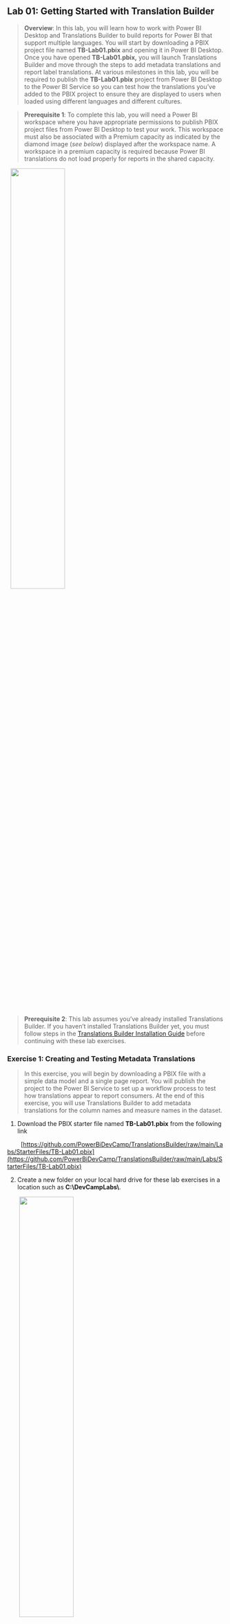 ## **Lab 01: Getting Started with Translation Builder**

> **Overview**: In this lab, you will learn how to work with Power BI
Desktop and Translations Builder to build reports for
Power BI that support multiple languages. You will start by downloading a PBIX project file named
**TB-Lab01.pbix** and opening it in Power BI Desktop. Once you have
opened **TB-Lab01.pbix,** you will launch Translations Builder and move
through the steps to add metadata translations and report label
translations. At various milestones in this lab, you will be required to
publish the **TB-Lab01.pbix** project from Power BI Desktop to the Power
BI Service so you can test how the translations you’ve added to the PBIX
project to ensure they are displayed to users when loaded using
different languages and different cultures.

> **Prerequisite 1**: To complete this lab, you will need a Power BI
workspace where you have appropriate permissions to publish PBIX project
files from Power BI Desktop to test your work. This workspace must also
be associated with a Premium capacity as indicated by the diamond image
(*see below*) displayed after the workspace name. A workspace in a
premium capacity is required because Power BI translations do not load
properly for reports in the shared capacity.

&nbsp;&nbsp;<img src="./images/Lab01/media/image1.png" style="width:50%" />

> **Prerequisite 2**: This lab assumes you’ve already installed
Translations Builder. If you haven’t installed Translations Builder yet,
you must follow steps in the [Translations Builder Installation
Guide](https://github.com/PowerBiDevCamp/TranslationsBuilder/blob/main/Docs/Installation%20Guide.md)
before continuing with these lab exercises.

### Exercise 1: Creating and Testing Metadata Translations
> In this exercise, you will begin by downloading a PBIX file with a
simple data model and a single page report. You will publish the project
to the Power BI Service to set up a workflow process to test how
translations appear to report consumers. At the end of this exercise,
you will use Translations Builder to add metadata translations for the
column names and measure names in the dataset.

1. Download the PBIX starter file named **TB-Lab01.pbix** from the following link


&nbsp;&nbsp;&nbsp;&nbsp;&nbsp;&nbsp;&nbsp;&nbsp;[https://github.com/PowerBiDevCamp/TranslationsBuilder/raw/main/Labs/StarterFiles/TB-Lab01.pbix](https://github.com/PowerBiDevCamp/TranslationsBuilder/raw/main/Labs/StarterFiles/TB-Lab01.pbix)


2.  Create a new folder on your local hard drive for these lab exercises
    in a location such as **C:\DevCampLabs\\**.

&nbsp;&nbsp;&nbsp;&nbsp;&nbsp;&nbsp;&nbsp;<img src="./images/Lab01/media/image2.png"  style="width:50%" />

3.  Copy **TB-Lab01.pbix** into the lab folder and then open it in Power
    BI Desktop to examine the report inside.

&nbsp;&nbsp;&nbsp;&nbsp;&nbsp;&nbsp;&nbsp;<img src="./images/Lab01/media/image3.png"  style="width:80%" />

4.  While in **Report view**, examine the **Fields** list to see the
    non-hidtables, columns and measure that are not hidden.

&nbsp;&nbsp;&nbsp;&nbsp;&nbsp;&nbsp;&nbsp;<img src="./images/Lab01/media/image4.png"  style="width:20%" />

5.  Now, navigate to **Model view** so you can see the entire data model
    including the columns hidden from **Report view**.

&nbsp;&nbsp;&nbsp;&nbsp;&nbsp;&nbsp;&nbsp;<img src="./images/Lab01/media/image5.png"  style="width:50%" />

6.  Navigate to **Data view** and examine the rows of the **Products**
    table.

&nbsp;&nbsp;&nbsp;&nbsp;&nbsp;&nbsp;&nbsp;<img src="./images/Lab01/media/image6.png" style="width:50%" />

> Now you are going to publish the **TB-Lab01.pbix** project to a workspace in the Power BI Service.

7.  Navigate to the **Home** tab and then click the **Publish** button.

&nbsp;&nbsp;&nbsp;&nbsp;&nbsp;&nbsp;&nbsp;<img src="./images/Lab01/media/image7.png" style="width:80%" />

8.  When prompted by the **Publish to Power BI** dialog, choose your
    test workspace and then click **Select**.

&nbsp;&nbsp;&nbsp;&nbsp;&nbsp;&nbsp;&nbsp;<img src="./images/Lab01/media/image8.png" style="width:40%" />

9.  Once you see **Success!**, click **Open ‘TB-Lab01.pbx’ in Power BI**
    to view the report in the Power BI Service.

&nbsp;&nbsp;&nbsp;&nbsp;&nbsp;&nbsp;&nbsp;<img src="./images/Lab01/media/image9.png" style="width:35%" />

10. The report named **TB-Lab01** should appear like the report shown in
    the screenshot below.

&nbsp;&nbsp;&nbsp;&nbsp;&nbsp;&nbsp;&nbsp;<img src="./images/Lab01/media/image10.png" style="width:80%" />

> Now it’s time to begin adding translations. As you begin to add
translations to a PBIX project, you will often follow this set of
steps:  
**(1)** make changes in Power BI Desktop, **(2)** publish the project,
**(3)** check your work in the Power BI Service, **(4)** repeat until
happy

11. Return to Power BI Desktop, navigate to the **External Tools** tab
    and launch **Translations Builder**.

&nbsp;&nbsp;&nbsp;&nbsp;&nbsp;&nbsp;&nbsp;<img src="./images/Lab01/media/image11.png" style="width:65%" />

12. Translations Builder should start and load the data model for
    **TB-Lab01.pbix** as shown in the following screenshot.

&nbsp;&nbsp;&nbsp;&nbsp;&nbsp;&nbsp;&nbsp;<img src="./images/Lab01/media/image12.png" style="width:90%" />

13. The **Dataset properties** section provides details about the
    dataset connection and the PBIX project file.

&nbsp;&nbsp;&nbsp;&nbsp;&nbsp;&nbsp;&nbsp;<img src="./images/Lab01/media/image13.png" style="width:35%" />

14. The translation grid at the bottom of the page displays one row for
    each non-hidden dataset object in the data model.

&nbsp;&nbsp;&nbsp;&nbsp;&nbsp;&nbsp;&nbsp;<img src="./images/Lab01/media/image14.png" style="width:50%" />

Tables, columns and measures that are hidden from report view in the
data model are not displayed. You don’t need to translate them.

15. Click the **Add Language** button to add your first secondary
    language.

&nbsp;&nbsp;&nbsp;&nbsp;&nbsp;&nbsp;&nbsp;<img src="./images/Lab01/media/image15.png" style="width:70%" />

16. Select **Spanish \[es-ES\]** and click **Add Language**.

&nbsp;&nbsp;&nbsp;&nbsp;&nbsp;&nbsp;&nbsp;<img src="./images/Lab01/media/image16.png" style="width:30%" />

17. You should now see that **Spanish \[es-ES\]** appears as the first
    language in the **Secondary Languages** list.

&nbsp;&nbsp;&nbsp;&nbsp;&nbsp;&nbsp;&nbsp;<img src="./images/Lab01/media/image17.png" style="width:50%" />

18. You will also notice that a new column has been added for Spanish
    translations.

&nbsp;&nbsp;&nbsp;&nbsp;&nbsp;&nbsp;&nbsp;<img src="./images/Lab01/media/image18.png" style="width:50%" />

19. In the row with the **Products** table, click on the cell for the
    **Spanish** column. It should turn blue when selected.

&nbsp;&nbsp;&nbsp;&nbsp;&nbsp;&nbsp;&nbsp;<img src="./images/Lab01/media/image19.png" style="width:50%" />

20. Type **Hello World**. You should see that you can just start typing
    in the selected cell to add or edit a translation.

&nbsp;&nbsp;&nbsp;&nbsp;&nbsp;&nbsp;&nbsp;<img src="./images/Lab01/media/image20.png" style="width:50%" />

21. Press the **ENTER** key to save your changes. Note that pressing
    **ENTER** will move the selection to the cell below.

&nbsp;&nbsp;&nbsp;&nbsp;&nbsp;&nbsp;&nbsp;<img src="./images/Lab01/media/image21.png" style="width:50%" />

22. Now, type more text and press **ENTER** repeatedly to experiment
    quickly adding text to all cells in the Spanish column.

&nbsp;&nbsp;&nbsp;&nbsp;&nbsp;&nbsp;&nbsp;<img src="./images/Lab01/media/image22.png" style="width:50%" />

> The point of the last few steps has been for you to become comfortable
with the translation editing experience. You can see the grid provides
an editing experience similar to working with Excel. You can even use
the **{F2}** key to move a cell with content into edit mode.

23. Now edit the translations in the Spanish column with better
    translated values. Use the following translations.
  - For the **Products** table, enter the Spanish translation of **Productos**.
  - For the **Product** column, enter the Spanish translation of **Producto**
  - For the **Image** column, enter the Spanish translation of **Imagen**.
  - For the **Sales** table, enter the Spanish translation of **Ventas**.
  - For the **Sales Revenue** measure, enter the Spanish translation of **Ingresos Por Ventas**.
  - For the **Units Sold** measure, enter the Spanish translation of **Unidades Vendidas**.

24. When you are done with your edits, the Spanish translations should
    match the following screenshot.

&nbsp;&nbsp;&nbsp;&nbsp;&nbsp;&nbsp;&nbsp;<img src="./images/Lab01/media/image23.png" style="width:50%" />

25. Return to the **TB-Lab01.pbix** project in Power BI Desktop and save
    your work by clicking the **Save** button.

&nbsp;&nbsp;&nbsp;&nbsp;&nbsp;&nbsp;&nbsp;<img src="./images/Lab01/media/image24.png" style="width:50%" />

> It’s easy to forget to save your changes in Power BI Desktop. Be aware
that any changes made by Translations Builder are just made to the data
model loaded in memory. None of your changes are saved back to the PBIX
project file until you save in Power BI Desktop.

26. Publish the **TB-Lab01.pbix** project to push the changes to the
    project’s translations to the Power BI Service.

&nbsp;&nbsp;&nbsp;&nbsp;&nbsp;&nbsp;&nbsp;<img src="./images/Lab01/media/image25.png" style="width:80%" />

27. When prompted by the **Replace this dataset?** Dialog, click the
    **Replace** button to continue.

&nbsp;&nbsp;&nbsp;&nbsp;&nbsp;&nbsp;&nbsp;<img src="./images/Lab01/media/image26.png" style="width:30%" />

28. Once you see **Success!**, click **Open ‘TB-Lab01.pbx’ in Power BI**
    to view the report in the Power BI Service.

&nbsp;&nbsp;&nbsp;&nbsp;&nbsp;&nbsp;&nbsp;<img src="./images/Lab01/media/image27.png" style="width:35%" />

29.  The report should load with its default behavior showing all text in
    English at first.

&nbsp;&nbsp;&nbsp;&nbsp;&nbsp;&nbsp;&nbsp;<img src="./images/Lab01/media/image28.png" style="width:70%" />

30. Inspect the table visual column headers which displays the names of
    columns and measures in English.

&nbsp;&nbsp;&nbsp;&nbsp;&nbsp;&nbsp;&nbsp;<img src="./images/Lab01/media/image29.png" style="width:50%" />

> Now, it’s time to test your translations. You will accomplish this by
using the **language** query string parameter to load the report.

31. Click the browser address bar and add the following **language**
parameter to the end of the report URL.

&nbsp;&nbsp;&nbsp;&nbsp;&nbsp;&nbsp;&nbsp;**/?language=es-ES**

32.  Press **ENTER.** You should see the **language** query string parameter accepted by the browser as it reloads the report.
    

&nbsp;&nbsp;&nbsp;&nbsp;&nbsp;&nbsp;&nbsp;<img src="./images/Lab01/media/image30.png" style="width:100%" />

> When the report reloads, you should see the UI experience for the Power
BI Service UI switch from English to Spanish.

33. Verify the column and measure names in columns headings are
    displayed with the Spanish translations you added.

&nbsp;&nbsp;&nbsp;&nbsp;&nbsp;&nbsp;&nbsp;<img src="./images/Lab01/media/image31.png" style="width:80%" />

> You have now successfully added the metadata translations to display
this report in both English and Spanish. Leave Power BI Desktop and
Translations Builder open as you will continue using them in your next
exercise.

### Exercise 2: Generating Machine Translations
> In this lab you will configure Translations Builder’s support to
automatically generate machine translations using the Azure Translator
Service. While machine translations might not prove good enough to use
in all production scenarios, they do provide a great first step in
generating translations for testing and getting something into
production sooner.

> To complete this lab you will require a **Key** and **Location** which
provide access to the **Azure Translator Service**. If you do not have a
Azure subscription and you cannot obtain your own Key, you can use the
following Key and Location up through February 28, 2023.

> Key: **a75b371ce1fc402ca84a05732cfcff27**
> Location: **eastus2**

1.  Return to Translations Builder and drop down the **Dataset
    Connection** menu.

&nbsp;&nbsp;&nbsp;&nbsp;&nbsp;&nbsp;&nbsp;<img src="./images/Lab01/media/image32.png" style="width:40%" />

2. Select the **Configure Settings…** menu command to display the
    **Configuration Options** dialog.    

&nbsp;&nbsp;&nbsp;&nbsp;&nbsp;&nbsp;&nbsp;<img src="./images/Lab01/media/image33.png" style="width:40%" />

3. In the **Configuration Options** dialog, enter the **Key** and
    **Location** for the Azure Translator Service.

&nbsp;&nbsp;&nbsp;&nbsp;&nbsp;&nbsp;&nbsp;<img src="./images/Lab01/media/image34.png" style="width:60%" />

4. Once you have added the **Key** and **Location**, click **Save
    Changes**.

&nbsp;&nbsp;&nbsp;&nbsp;&nbsp;&nbsp;&nbsp;<img src="./images/Lab01/media/image35.png" style="width:50%" />

5. After you have configured the **Key** and **Location** for the Azure
    Translator Service, new controls will appear on the main page.

&nbsp;&nbsp;&nbsp;&nbsp;&nbsp;&nbsp;&nbsp;<img src="./images/Lab01/media/image36.png" style="width:90%" />

> Now that you have added support for generating machine translations,
it’s time to put that automatic translation support to work!

6. Click the **Add Language** button to add your second secondary
    language.

&nbsp;&nbsp;&nbsp;&nbsp;&nbsp;&nbsp;&nbsp;<img src="./images/Lab01/media/image37.png" style="width:80%" />

> You can hold down the **CTRL** key in the **Add Language** dialog while
selecting languages to enable multiple selection

7. Hold down the **CTRL**, and select **French**, **German** and
    **Italian** and then click **Add Language**.

&nbsp;&nbsp;&nbsp;&nbsp;&nbsp;&nbsp;&nbsp;<img src="./images/Lab01/media/image38.png" style="width:30%" />

8. You should now see the three new languages appear in the **Secondary
    Languages** list.

9.  You will also notice that new columns have been added to the
    translation grid for each new language.

&nbsp;&nbsp;&nbsp;&nbsp;&nbsp;&nbsp;&nbsp;<img src="./images/Lab01/media/image39.png" style="width:80%" />

10. In the **Machine Translations – Single Language** section, select
    **French \[fr-FR\]** from the drop down menu.

&nbsp;&nbsp;&nbsp;&nbsp;&nbsp;&nbsp;&nbsp;<img src="./images/Lab01/media/image40.png" style="width:80%" />

11. Once you have selected **French \[fr-FR\]**, click **Generate
    Translations** to create French translations for all rows in the
    grid.

&nbsp;&nbsp;&nbsp;&nbsp;&nbsp;&nbsp;&nbsp;<img src="./images/Lab01/media/image41.png" style="width:80%" />

12. As the code runs to interact with the Azure Translator Service, the
    **Generating machine translation** dialog shows the progress.

&nbsp;&nbsp;&nbsp;&nbsp;&nbsp;&nbsp;&nbsp;<img src="./images/Lab01/media/image42.png" style="width:80%" />

13. Once this dialog closes, you should see all cells the French column
    has been filled with machine-generated translations.

&nbsp;&nbsp;&nbsp;&nbsp;&nbsp;&nbsp;&nbsp;<img src="./images/Lab01/media/image43.png" style="width:80%" />

14. Click the **Fill All Empty Translation** button in the **Machine
    Translations - All Languages** section.

&nbsp;&nbsp;&nbsp;&nbsp;&nbsp;&nbsp;&nbsp;<img src="./images/Lab01/media/image44.png" style="width:80%" />

15. You should see that the empty cells for all languages have now been
    populated with machine-generated translations.

&nbsp;&nbsp;&nbsp;&nbsp;&nbsp;&nbsp;&nbsp;<img src="./images/Lab01/media/image45.png" style="width:80%" />

> Now, it’s time once again to test your work in the Power BI Service,

16. Return to the **TB-Lab01.pbix** project in Power BI Desktop and save
    your work by clicking the **Save** button.

&nbsp;&nbsp;&nbsp;&nbsp;&nbsp;&nbsp;&nbsp;<img src="./images/Lab01/media/image24.png" style="width:50%" />

> Don’t forget to save your work! Did we mention it’s easy to forget to
save in Power BI Desktop and to lose your work.

17. Publish the **TB-Lab01.pbix** project to push your changes to the
    project’s translations to the Power BI Service.

&nbsp;&nbsp;&nbsp;&nbsp;&nbsp;&nbsp;&nbsp;<img src="./images/Lab01/media/image25.png" style="width:80%" />

18. When prompted by the **Replace this dataset?** Dialog, click the
    **Replace** button to continue.

&nbsp;&nbsp;&nbsp;&nbsp;&nbsp;&nbsp;&nbsp;<img src="./images/Lab01/media/image26.png" style="width:30%" />

19.  Once you see **Success!**, click **Open ‘TB-Lab01.pbx’ in Power BI**
    to view the report in the Power BI Service.

&nbsp;&nbsp;&nbsp;&nbsp;&nbsp;&nbsp;&nbsp;<img src="./images/Lab01/media/image27.png" style="width:30%" />

20.  The report should load as normal showing all text in English at
    first.

&nbsp;&nbsp;&nbsp;&nbsp;&nbsp;&nbsp;&nbsp;<img src="./images/Lab01/media/image28.png" style="width:60%" />

> Now, it’s time to test your French, German & Italian translations using
the **language** query string parameter to load the report.

21. Click the browser address bar and add the **language** parameter
    value of **fr-FR** for French to the end of the report URL.

&nbsp;&nbsp;&nbsp;&nbsp;&nbsp;&nbsp;&nbsp;**/?language=fr-FR**

22. When the report reloads, you should see the UI experience for the
    Power BI Service UI switch from English to French.

&nbsp;&nbsp;&nbsp;&nbsp;&nbsp;&nbsp;&nbsp;<img src="./images/Lab01/media/image46.png" style="width:80%" />

23. Verify the column and measure names in columns headings of the table
    visual are displayed with French translations.

&nbsp;&nbsp;&nbsp;&nbsp;&nbsp;&nbsp;&nbsp;<img src="./images/Lab01/media/image47.png" style="width:65%" />

> Now that you have tested the French translations, it’s time to test the
two other new languages.

24. Click the browser address bar and add the **language** parameter
    value of **de-DE** for German to the end of the report URL.

&nbsp;&nbsp;&nbsp;&nbsp;&nbsp;&nbsp;&nbsp;**/?language=de-DE**

25. When the report reloads, you should see the UI experience for the
    Power BI Service UI switch to German.

&nbsp;&nbsp;&nbsp;&nbsp;&nbsp;&nbsp;&nbsp;<img src="./images/Lab01/media/image48.png" style="width:80%" />

26. Verify the column and measure names in columns headings are
    displayed with the German translations.

&nbsp;&nbsp;&nbsp;&nbsp;&nbsp;&nbsp;&nbsp;<img src="./images/Lab01/media/image49.png" style="width:65%" />

27. Click the browser address bar and add the **language** parameter of
    **it-IT** for Italian to the end of the report URL.

&nbsp;&nbsp;&nbsp;&nbsp;&nbsp;&nbsp;&nbsp;**/?language=it-IT**

28. When the report reloads, you should see the UI experience for the
    Power BI Service UI switch to Italian.

&nbsp;&nbsp;&nbsp;&nbsp;&nbsp;&nbsp;&nbsp;<img src="./images/Lab01/media/image50.png" style="width:80%" />

29. Verify the column and measure names in columns headings are
    displayed with the Italian translations.

&nbsp;&nbsp;&nbsp;&nbsp;&nbsp;&nbsp;&nbsp;<img src="./images/Lab01/media/image51.png" style="width:65%" />

> You have now successfully added the metadata translations to display
this report in five different languages. Throughout these lab exercises,
you will continue to test all five languages in the browser as you add
additional translation support.

30. As a final step in this exercise, add a browser bookmark for each
    language with a **language** parameter at the end.

&nbsp;&nbsp;&nbsp;&nbsp;&nbsp;&nbsp;&nbsp;<img src="./images/Lab01/media/image52.png" style="width:90%" />

> Creating a browser bookmark for each language might take a minute or two
to set up at first. However, it will save lots of time in the long run
as you continue to test the translations for this report in the lab work
that remains ahead.

### Exercise 3: Creating and Testing Report Label Translations
> In this exercise, you will work through the process of adding report
label translations. You will add translations for the report title which
is **Product Sales Report** and for the title of the table visual which
is **Product List by Sales Revenue**. This will give you experience
working with the localized labels table strategy that Translations
Builder uses to quickly and easily implement report label translations.

1.  Return to the **TB-Lab01.pbix** project in Power BI Desktop and move
    to **Report view**.

2.  Look to see how the text **Product Sales Report** is displayed with a rectangle
    shape object.

3.  Look to see how the text **Product Sales List by Sales Revenue** is displayed using
    the **Title** property of the table visual.

&nbsp;&nbsp;&nbsp;&nbsp;&nbsp;&nbsp;&nbsp;<img src="./images/Lab01/media/image53.png" style="width:50%" />

4. Now, move back to Translations Builder and drop down the **Generate
    Translated Tables** menu.

5. Select the **Create Localized Labels Table** to create the
    **Localized Labels Table**.

&nbsp;&nbsp;&nbsp;&nbsp;&nbsp;&nbsp;&nbsp;<img src="./images/Lab01/media/image54.png" style="width:50%" />

6. When you create the **Localized Labels** table, you will be prompted
    with the following dialog. Click **<u>N</u>o** to continue.

&nbsp;&nbsp;&nbsp;&nbsp;&nbsp;&nbsp;&nbsp;<img src="./images/Lab01/media/image55.png" style="width:35%" />

> If you click **<u>Y</u>es**, Translations Builder will launch a browser
and navigate to [this article](https://github.com/PowerBiDevCamp/TranslationsBuilder/blob/main/Docs/Building%20Multi-language%20Reports%20in%20Power%20BI.md#understanding-the-localized-labels-table)
which explains the localized labels strategy.

7. Once Translations Builder has created the **Localized Labels**
    table, it will also add three sample report labels.

&nbsp;&nbsp;&nbsp;&nbsp;&nbsp;&nbsp;&nbsp;<img src="./images/Lab01/media/image56.png" style="width:90%" />

> Over the next few steps, you will delete these three sample report
labels and replace them by adding two of your own.

8. Drop down the **Generate Translated Tables** menu and select click
    **Add Labels to the Localized Labels Table**.

&nbsp;&nbsp;&nbsp;&nbsp;&nbsp;&nbsp;&nbsp;<img src="./images/Lab01/media/image57.png" style="width:50%" />

> Note you can also execute the **Add Labels to the Localized Labels
Table** command using the shortcut key of **Ctrl+A**.

9. In the **Add Localized Labels** dialog, click the **Advanced Mode**
    checkbox.

&nbsp;&nbsp;&nbsp;&nbsp;&nbsp;&nbsp;&nbsp;<img src="./images/Lab01/media/image58.png" style="width:45%" />

10. Once the dialog is in **Advanced Mode**, click the **Delete All
    Labels** button to remove the sample report labels.

&nbsp;&nbsp;&nbsp;&nbsp;&nbsp;&nbsp;&nbsp;<img src="./images/Lab01/media/image59.png" style="width:45%" />

11. In the **Labels** textbox, type the report label **Product Sales
    Report**.

12. Enter a line break and then type in the second label **Product List
    by Sales Revenue**.

13. Click the **Add Labels** button to add the two new labels to your
    project.

&nbsp;&nbsp;&nbsp;&nbsp;&nbsp;&nbsp;&nbsp;<img src="./images/Lab01/media/image60.png" style="width:45%" />

14. You should now see two new rows have been added to the translations
    gird with the two new report labels.

&nbsp;&nbsp;&nbsp;&nbsp;&nbsp;&nbsp;&nbsp;<img src="./images/Lab01/media/image61.png" style="width:80%" />

15. Click the **Fill All Empty Translations** button to create all the
    translations for both report labels.

&nbsp;&nbsp;&nbsp;&nbsp;&nbsp;&nbsp;&nbsp;<img src="./images/Lab01/media/image62.png" style="width:80%" />

16. At this point, the translations grid should be completely filled
    with machine-generated translations.

&nbsp;&nbsp;&nbsp;&nbsp;&nbsp;&nbsp;&nbsp;<img src="./images/Lab01/media/image63.png" style="width:90%" />

> There is one critical step you must complete after modifying report
labels in the **Localized Labels** table. More specifically, you must
execute **Generate Translated Localized Labels Table** to create the
measures that will be used to surface report labels on a report.

17. Drop down the **Generate Translated Tables** menu and select click
    **Generate Translated Localized Labels Table**.

&nbsp;&nbsp;&nbsp;&nbsp;&nbsp;&nbsp;&nbsp;<img src="./images/Lab01/media/image64.png" style="width:50%" />

> Note you can also execute the **Generate Translated Localized Labels
Table** command using the shortcut key of **Ctrl+L**.

18. Return to Power BI Desktop and navigate to **Report view**.

19. Locate the **Translated Localized Labels** table in the **Fields**
    list.

&nbsp;&nbsp;&nbsp;&nbsp;&nbsp;&nbsp;&nbsp;<img src="./images/Lab01/media/image65.png" style="width:80%" />

> The measures in the **Translated Localized Labels** table are what you
use to display report labels on a Power BI report.

20. Select the measure named **Product Sales Report Label** and examine
    the DAX expression behind this measure.

&nbsp;&nbsp;&nbsp;&nbsp;&nbsp;&nbsp;&nbsp;<img src="./images/Lab01/media/image66.png" style="width:80%" />

> You should not edit the DAX expressions of measures in the the **Translated Localized Labels** table. Any changes you make will be lost as all the measures in this table are deleted and recreated each time you execute the **Generate Translated Localized Labels Table** command.

1.  Select the measure named **Product List by Sales Revenue Label** and
    examine its DAX expression.

&nbsp;&nbsp;&nbsp;&nbsp;&nbsp;&nbsp;&nbsp;<img src="./images/Lab01/media/image67.png" style="width:80%" />

> Now that you have created the measures for translation in the
**Translated Localized Labels** table, it’s time to use them in the
report.

22. In the report layout, select the large yellow rectangle shape that
    displays the report title **Product Sales Report**.

23. With the rectangle shaped selected, move to the **Format** pane and
    locate the **Text** section inside the **Style** selection.

&nbsp;&nbsp;&nbsp;&nbsp;&nbsp;&nbsp;&nbsp;<img src="./images/Lab01/media/image68.png" style="width:80%" />

24. Expand the **Text** section to see the **Text** property is
    configured with the literal string value of **Product Sales
    Report**.

&nbsp;&nbsp;&nbsp;&nbsp;&nbsp;&nbsp;&nbsp;<img src="./images/Lab01/media/image69.png" style="width:50%" />

> Literal string values in a report layout cannot be localized. Therefore,
you will replace this literal string with a measure with translations.

25. Click on the ***fx*** button to the right of the textbox to replace
    the literal string value.

&nbsp;&nbsp;&nbsp;&nbsp;&nbsp;&nbsp;&nbsp;<img src="./images/Lab01/media/image70.png" style="width:50%" />

26. In the **Text – Style** dialog, select **Field value** as the
    **Format style**.

27. Drop down the select control with the caption of **What field should
    we base this on?**

&nbsp;&nbsp;&nbsp;&nbsp;&nbsp;&nbsp;&nbsp;<img src="./images/Lab01/media/image71.png" style="width:50%" />

28. Select the **Product Sales Report Label** measure from the
    **Translated Localized Labels** table.

&nbsp;&nbsp;&nbsp;&nbsp;&nbsp;&nbsp;&nbsp;<img src="./images/Lab01/media/image72.png" style="width:50%" />

> Now that you have configured the report title to support translations,
you will do the same for the title of the table visual.

29. Select the table visual that display the product list.

30. With the table visual selected, move to the **Format** pane and
    click the **General** tab.

31. Locate the **Title** section and the **Text** property inside with
    the literal text value of **Product List by Sales Revenue**.

&nbsp;&nbsp;&nbsp;&nbsp;&nbsp;&nbsp;&nbsp;<img src="./images/Lab01/media/image73.png" style="width:50%" />

32. Click on the ***fx*** button to the right of the textbox to replace
    the literal string value.

&nbsp;&nbsp;&nbsp;&nbsp;&nbsp;&nbsp;&nbsp;<img src="./images/Lab01/media/image74.png" style="width:50%" />

33. In the **Text – Style** dialog, select **Field value** as the
    **Format style**.

34. Drop down the select menu with the caption of **What field should
     we base this on?**

35. Select the **Product List by Sales Revenue Label** measure from the
     **Translated Localized Labels** table.

&nbsp;&nbsp;&nbsp;&nbsp;&nbsp;&nbsp;&nbsp;<img src="./images/Lab01/media/image75.png" style="width:50%" />

Now, it’s time once again to test your work in the Power BI Service,

36. Save your work by clicking the **Save** button.

&nbsp;&nbsp;&nbsp;&nbsp;&nbsp;&nbsp;&nbsp;<img src="./images/Lab01/media/image24.png" style="width:50%" />

> Don’t forget to save your work! Did we mention it’s easy to forget and
to lose your work.

37. Publish the **TB-Lab01.pbix** project to push your changes to the
     project’s translations to the Power BI Service.

&nbsp;&nbsp;&nbsp;&nbsp;&nbsp;&nbsp;&nbsp;<img src="./images/Lab01/media/image25.png"  style="width:50%" />

38. When prompted by the **Replace this dataset?** Dialog, click the
     **Replace** button to continue.

39. Once you see **Success!**, click **Open ‘TB-Lab01.pbx’ in Power
     BI** to view the report in the Power BI Service.

40. The report should load as normal showing all text in English at
     first.

41. Use the bookmark created earlier to load the report in Spanish.
     Verify the report labels show Spanish translations.

&nbsp;&nbsp;&nbsp;&nbsp;&nbsp;&nbsp;&nbsp;<img src="./images/Lab01/media/image76.png" style="width:50%" />

42. Use the bookmark created earlier to load the report in French.
     Verify the report labels show French translations.

&nbsp;&nbsp;&nbsp;&nbsp;&nbsp;&nbsp;&nbsp;<img src="./images/Lab01/media/image77.png" style="width:50%" />

43. Use the bookmark created earlier to load the report in German.
     Verify the report labels show German translations.

&nbsp;&nbsp;&nbsp;&nbsp;&nbsp;&nbsp;&nbsp;<img src="./images/Lab01/media/image78.png" style="width:50%" />

44. Use the bookmark created earlier to load the report in Italian.
     Verify the report labels show Italian Translations.

&nbsp;&nbsp;&nbsp;&nbsp;&nbsp;&nbsp;&nbsp;<img src="./images/Lab01/media/image79.png" style="width:50%" />

> You have now implemented report label translations using the
Translations Builder localized label strategy. You should be able to see
that this will add a significant level of productivity to your future
efforts to build Power BI reports that support multiple languages.

### Exercise 4: Creating a Workflow Process To Gather & Integrate Human Translations
> Up to this point, you have done the work required to get the report and
its underlying dataset into a structure to support translations for
secondary languages. You were able to complete this work in a quick and
efficient manner using Translations Builder together with
machine-generated translations. However. It’s import to acknowledge that
machine-generated translations alone will not be adequate for many
production scenarios. You will need a way to integrate other people
acting as translators into a human workflow process.

In this lab exercise, you will with the Translations Builder features to
export and import translations using a CSV file format. This will
provide a quick way to generate translations sheets that can be sent to
human translators. As you will see, translators can make their edits to
a translation sheets using Microsoft Excel. Once you’ve received an
updated translation sheet back from a translator, Translation Builder
provides an import operation to integrate those updated translations
back into the dataset for the current project.

**Prerequisite**: To complete this exercise, you will need Microsoft
Excel installed on the same PC running Translations Builder.

1.  Launch Windows Explorer and navigate to the folder where you copied
    the project file **TB-Lab01.pbix**.

&nbsp;&nbsp;&nbsp;&nbsp;&nbsp;&nbsp;&nbsp;<img src="./images/Lab01/media/image80.png" style="width:50%" />

111. Create two new folders inside the lab folder named **Outbox** and
     **Inbox**.

&nbsp;&nbsp;&nbsp;&nbsp;&nbsp;&nbsp;&nbsp;<img src="./images/Lab01/media/image81.png" style="width:50%" />

Next, you need to configure settings in Translations Builder so that
these folders are used as targets for export and import operations.

112. Return to Translations Builder and drop down the **Dataset
     Connection** menu.

113. Click **Configure Settings…** to display the **Configuration
     Options** dialog.

&nbsp;&nbsp;&nbsp;&nbsp;&nbsp;&nbsp;&nbsp;<img src="./images/Lab01/media/image82.png" style="width:50%" />

114. By default, folder paths for the **Outbox** and **Inbox** are
     configured to target the current user’s **Documents** folder.

&nbsp;&nbsp;&nbsp;&nbsp;&nbsp;&nbsp;&nbsp;<img src="./images/Lab01/media/image83.png" style="width:50%" />

Why does **Outbox** come before **Inbox**? That’s because you generally
work with the **Outbox** first when you export translation sheets that
you will send to translators. Once you get updated translations sheets
back from translators, you add them to the **Inbox** for import.

115. Click the **set** button to update the setting for **Translations
     Outbox Folder Path**.

&nbsp;&nbsp;&nbsp;&nbsp;&nbsp;&nbsp;&nbsp;<img src="./images/Lab01/media/image84.png" style="width:50%" />

116. Select the **Outbox** folder you created earlier in this exercise.

&nbsp;&nbsp;&nbsp;&nbsp;&nbsp;&nbsp;&nbsp;<img src="./images/Lab01/media/image85.png" style="width:50%" />

117. Click the **set** button for **Translations Inbox Folder Path** and
     select the **Inbox** folder you created earlier

&nbsp;&nbsp;&nbsp;&nbsp;&nbsp;&nbsp;&nbsp;<img src="./images/Lab01/media/image86.png" style="width:50%" />

118. Click **Save Changes**.

&nbsp;&nbsp;&nbsp;&nbsp;&nbsp;&nbsp;&nbsp;<img src="./images/Lab01/media/image87.png" style="width:50%" />

Now that you have configured the folder paths for the Outbox and Inbox,
it’s time to begin exporting translation sheets.

119. Examine what’s inside the Export/Import Translations section.

&nbsp;&nbsp;&nbsp;&nbsp;&nbsp;&nbsp;&nbsp;<img src="./images/Lab01/media/image88.png" style="width:50%" />

Let’s start by creating a translation sheet for a single language.

120. Drop down the selection menu under the **Export Translations
     Sheet** button and select **German \[de-DE\]**.

&nbsp;&nbsp;&nbsp;&nbsp;&nbsp;&nbsp;&nbsp;<img src="./images/Lab01/media/image89.png" style="width:50%" />

121. After selecting **German \[de-DE\]**, click the **Export
     Translations Sheet** button.

&nbsp;&nbsp;&nbsp;&nbsp;&nbsp;&nbsp;&nbsp;<img src="./images/Lab01/media/image90.png" style="width:50%" />

Translations Builder should create a translation sheet named
**TB-Lab01-Translations-German.csv** and open this CSV file in Excel

122. Examine the contents of **TB-Lab01-Translations-German.csv**.

&nbsp;&nbsp;&nbsp;&nbsp;&nbsp;&nbsp;&nbsp;<img src="./images/Lab01/media/image91.png" style="width:50%" />

Over the next two steps you will use a trick in Excel to widen the
columns so ou can see all their contents.

123. Click on the top left corner where the row headers and the column
     headers meet. This should select all columns and rows.

&nbsp;&nbsp;&nbsp;&nbsp;&nbsp;&nbsp;&nbsp;<img src="./images/Lab01/media/image92.png" style="width:50%" />

124. Double-click on the column heading divider between the column
     headers showing **A** and **B**.

&nbsp;&nbsp;&nbsp;&nbsp;&nbsp;&nbsp;&nbsp;<img src="./images/Lab01/media/image93.png" style="width:50%" />

125. You should now be able to see all the text from each column.

&nbsp;&nbsp;&nbsp;&nbsp;&nbsp;&nbsp;&nbsp;<img src="./images/Lab01/media/image94.png" style="width:50%" />

This translation sheet is what you will send to translators. They can
then use Excel to review the machine translations and make changes
wherever they are required.

126. Close **TB-Lab01-Translations-German.csv** and return to
     Translation Builder.

127. Click the **Export All Translations** button to export a master
     translation sheet with the translations for all languages.

&nbsp;&nbsp;&nbsp;&nbsp;&nbsp;&nbsp;&nbsp;<img src="./images/Lab01/media/image95.png" style="width:50%" />

Translations Builder creates a translation sheet named
**TB-Lab01-Translations-Master.csv** and opens this CSV file in Excel

128. When **TB-Lab01-Translations-Master.csv** open in Microsoft Excel,
     you cannot see the contents of all columns at first.

&nbsp;&nbsp;&nbsp;&nbsp;&nbsp;&nbsp;&nbsp;<img src="./images/Lab01/media/image96.png" style="width:50%" />

129. Use the Excel trick you learned earlier to expand all columns so
     you can see the entire contents of all cells.

&nbsp;&nbsp;&nbsp;&nbsp;&nbsp;&nbsp;&nbsp;<img src="./images/Lab01/media/image97.png" style="width:50%" />

Now that you have learned to export translations sheets, it’s time to
examine how to manage translation sheet files.

130. In Windows Explorer, navigate to the **Outbox** folder. You should
     see the two files you generated using export operations.

&nbsp;&nbsp;&nbsp;&nbsp;&nbsp;&nbsp;&nbsp;<img src="./images/Lab01/media/image98.png" style="width:50%" />

131. Return to Translations Builder and uncheck the checkbox with the
     caption **Open Export in Excel**.

&nbsp;&nbsp;&nbsp;&nbsp;&nbsp;&nbsp;&nbsp;<img src="./images/Lab01/media/image99.png" style="width:50%" />

All three export commands use this checkbox to decide whether to open a
translation sheet in Excel after it’s generated. In some cases, it’s
handy to have the translation sheet open in Excel. In other scenarios
like the one ahead, it’s unnecessary and distracting.

132. Click the **Export All Translation Sheets** button.

&nbsp;&nbsp;&nbsp;&nbsp;&nbsp;&nbsp;&nbsp;<img src="./images/Lab01/media/image100.png" style="width:50%" />

The **Export All Translation Sheets** command generates the complete set
of translation sheets to be sent to translators.

133. Return to the **Outbox** folder in Windows Explorer.

134. You should see that a sperate translation sheet has been generated
     for each secondary language.

&nbsp;&nbsp;&nbsp;&nbsp;&nbsp;&nbsp;&nbsp;<img src="./images/Lab01/media/image101.png" style="width:50%" />

Now that you have experienced how to export translation sheets, you will
now learn how to import translation sheets.

135. In the **Outbox** folder in Windows Explorer, select
     **TB-Lab01-Translations-Master.csv** and
     **TB-Lab01-Translations-Spanish.csv**.

&nbsp;&nbsp;&nbsp;&nbsp;&nbsp;&nbsp;&nbsp;<img src="./images/Lab01/media/image102.png" style="width:50%" />

136. Copy the two selected translation sheet files to the Windows
     clipboard.

137. Navigate from the **Outbox** folder to the **Inbox** folder.

138. Paste the two translation sheet files from the Windows clipboard
     into the **Inbox** folder.

&nbsp;&nbsp;&nbsp;&nbsp;&nbsp;&nbsp;&nbsp;<img src="./images/Lab01/media/image103.png" style="width:50%" />

139. Open the translation sheet named
     **Inbox\TB-Lab01-Translations-Spanish.csv** in Microsoft Excel.

&nbsp;&nbsp;&nbsp;&nbsp;&nbsp;&nbsp;&nbsp;<img src="./images/Lab01/media/image104.png" style="width:50%" />

The job of the translator is to review all translations in the fifth
column and to make updates where appropriate. From the perspective of
the translator, the top row with column headers and the first four
columns should be treated as read-only values.

140. Enter new values for each of the Spanish translations in the fifth
     column.

&nbsp;&nbsp;&nbsp;&nbsp;&nbsp;&nbsp;&nbsp;<img src="./images/Lab01/media/image105.png" style="width:50%" />

Don’t worry whether the values you are valid translations. You just need
to add any text so you can test the import process.

141. Save your changes to **TB-Lab01-Translations-Spanish.csv** and then
     close the file in Microsoft Excel.

142. Return to Translations Builder and click the **Import
     Translations** button.

&nbsp;&nbsp;&nbsp;&nbsp;&nbsp;&nbsp;&nbsp;<img src="./images/Lab01/media/image106.png" style="width:50%" />

Remember to close translation sheet files in Microsoft Excel before
importing them with Translations Builder to prevent errors.

143. In the **Open** file dialog, select
     **TB-Lab01-Translations-Spanish.csv** and click **Open**.

&nbsp;&nbsp;&nbsp;&nbsp;&nbsp;&nbsp;&nbsp;<img src="./images/Lab01/media/image107.png" style="width:50%" />

144. You should see that your updates to the Spanish translation sheet
     now appear in the translation grid.

&nbsp;&nbsp;&nbsp;&nbsp;&nbsp;&nbsp;&nbsp;<img src="./images/Lab01/media/image108.png" style="width:50%" />

Now that you have seen how to how to import translations from an updated
translations sheet with a single language, it’s time to move ahead and
import translations from all languages at once by importing the master
translation sheet.

145. click the **Import Translations** button.

&nbsp;&nbsp;&nbsp;&nbsp;&nbsp;&nbsp;&nbsp;<img src="./images/Lab01/media/image106.png" style="width:50%" />

146. In the **Open** file dialog, select
     **TB-Lab01-Translations-Master.csv** and click **Open**.

&nbsp;&nbsp;&nbsp;&nbsp;&nbsp;&nbsp;&nbsp;<img src="./images/Lab01/media/image109.png" style="width:50%" />

147. You should see that the original, machine-generated Spanish
     translations now appear in the translation grid.

&nbsp;&nbsp;&nbsp;&nbsp;&nbsp;&nbsp;&nbsp;<img src="./images/Lab01/media/image110.png" style="width:50%" />

You can see that the master translation sheet can also serve as a great
way to backup and restore your translations work. To make this point,
you are now going to delete the column for French. Deleting a column
like this will delete all translations for that language. As you will
see, Translations Builder will automatically add the column back if it
finds the column when importing a translation sheet.

148. Right-click on the **French \[fr-FR\]** column header and click
     **Delete Secondary Language**.

&nbsp;&nbsp;&nbsp;&nbsp;&nbsp;&nbsp;&nbsp;<img src="./images/Lab01/media/image111.png" style="width:50%" />

149. When prompted by the **Confirm Delete Secondary Language
     Operation** dialog, click **OK** to continue.

&nbsp;&nbsp;&nbsp;&nbsp;&nbsp;&nbsp;&nbsp;<img src="./images/Lab01/media/image112.png" style="width:50%" />

150. You should see that the column for French has been removed from the
     translations grid.

&nbsp;&nbsp;&nbsp;&nbsp;&nbsp;&nbsp;&nbsp;<img src="./images/Lab01/media/image113.png" style="width:50%" />

151. click the **Import Translations** button.

152. In the **Open** file dialog, select
     **TB-Lab01-Translations-Master.csv** and click **Open**.

153. After the import operation competes, the **French \[fr-FR\]**
     column should reappear as the last column on the right.

&nbsp;&nbsp;&nbsp;&nbsp;&nbsp;&nbsp;&nbsp;<img src="./images/Lab01/media/image114.png" style="width:50%" />

Congratulations. You have now completed this lab.
